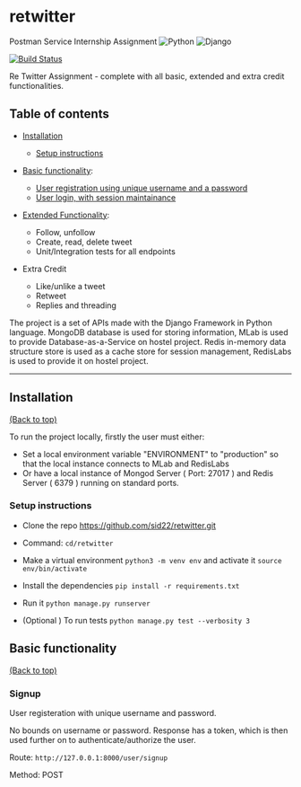 # retwitter
Postman Service Internship Assignment
![Python](https://img.shields.io/badge/Python-3.6-green.svg)
![Django](https://img.shields.io/badge/Django-2.1-orange.svg)

[![Build Status](https://travis-ci.org/sid22/retwitter.svg?branch=master)](https://travis-ci.org/sid22/retwitter)

Re Twitter Assignment - complete with all basic, extended and extra credit functionalities.

## Table of contents
- [Installation](#installation)
    - [Setup instructions](#setup-instructions)

- [Basic functionality](#basic-functionality):
    - [User registration using unique username and a password](#signup)
    - [User login, with session maintainance](#login)

- [Extended Functionality](#extended-functionality):
    - Follow, unfollow
    - Create, read, delete tweet
    - Unit/Integration tests for all endpoints

- Extra Credit
    - Like/unlike a tweet
    - Retweet
    - Replies and threading

The project is a set of APIs made with the Django Framework in Python language. MongoDB database is used for storing information, MLab is used to provide Database-as-a-Service on hostel project. Redis in-memory data structure store is used as a cache store for session management, RedisLabs is used to provide it on hostel project. 

----
## Installation
[(Back to top)](#table-of-contents)

To run the project locally, firstly the user must either:
- Set a local environment variable "ENVIRONMENT" to "production" so that the local instance connects to MLab and RedisLabs
- Or have a local instance of Mongod Server ( Port: 27017 ) and Redis Server ( 6379 ) running on standard ports.

### Setup instructions
- Clone the repo https://github.com/sid22/retwitter.git

- Command: ```cd/retwitter```

- Make a virtual environment ```python3 -m venv env``` and activate it ```source env/bin/activate```

- Install the dependencies ```pip install -r requirements.txt```

- Run it  ```python manage.py runserver```

- (Optional ) To run tests ```python manage.py test --verbosity 3```

## Basic functionality
[(Back to top)](#table-of-contents)

### Signup
User registeration with unique username and password.

No bounds on username or password. Response has a token, which is then used further on to authenticate/authorize the user.

Route: ```http://127.0.0.1:8000/user/signup```

Method: POST


<!-- [![codecov](https://codecov.io/gh/sid22/retwitter/branch/master/graph/badge.svg)](https://codecov.io/gh/sid22/retwitter) -->